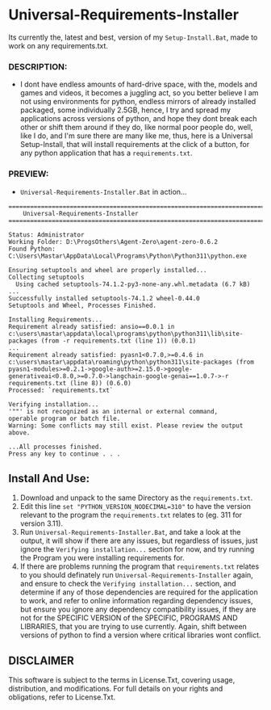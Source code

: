 # Universal-Requirements-Installer
Its currently the, latest and best, version of my `Setup-Install.Bat`, made to work on any requirements.txt.

### DESCRIPTION:
- I dont have endless amounts of hard-drive space, with the, models and games and videos, it becomes a juggling act, so you better believe I am not using environments for python, endless mirrors of already installed packaged, some individually 2.5GB, hence, I try and spread my applications across versions of python, and hope they dont break each other or shift them around if they do, like normal poor people do, well, like I do, and I'm sure there are many like me, thus, here is a Universal Setup-Install, that will install requirements at the click of a button, for any python application that has a `requirements.txt`. 

### PREVIEW:
- `Universal-Requirements-Installer.Bat` in action...
```
========================================================================================================================
    Universal-Requirements-Installer
========================================================================================================================

Status: Administrator
Working Folder: D:\ProgsOthers\Agent-Zero\agent-zero-0.6.2
Found Python: C:\Users\Mastar\AppData\Local\Programs\Python\Python311\python.exe

Ensuring setuptools and wheel are properly installed...
Collecting setuptools
  Using cached setuptools-74.1.2-py3-none-any.whl.metadata (6.7 kB)
...
Successfully installed setuptools-74.1.2 wheel-0.44.0
Setuptools and Wheel, Processes Finished.

Installing Requirements...
Requirement already satisfied: ansio==0.0.1 in c:\users\mastar\appdata\local\programs\python\python311\lib\site-packages (from -r requirements.txt (line 1)) (0.0.1)
...
Requirement already satisfied: pyasn1<0.7.0,>=0.4.6 in c:\users\mastar\appdata\roaming\python\python311\site-packages (from pyasn1-modules>=0.2.1->google-auth>=2.15.0->google-generativeai<0.8.0,>=0.7.0->langchain-google-genai==1.0.7->-r requirements.txt (line 8)) (0.6.0)
Processed: `requirements.txt`

Verifying installation...
'""' is not recognized as an internal or external command,
operable program or batch file.
Warning: Some conflicts may still exist. Please review the output above.

...All processes finished.
Press any key to continue . . .

```

## Install And Use:
1. Download and unpack to the same Directory as the `requirements.txt`.
2. Edit this line `set "PYTHON_VERSION_NODECIMAL=310"` to have the version relevant to the program the `requirements.txt` relates to (eg. 311 for version 3.11).
3. Run `Universal-Requirements-Installer.Bat`, and take a look at the output, it will show if there are any issues, but regardless of issues, just ignore the `Verifying installation...` section for now, and try running the Program you were installing requirements for.
4. If there are problems running the program that  `requirements.txt` relates to you should definately run `Universal-Requirements-Installer` again, and ensure to check the `Verifying installation...` section, and determine if any of those dependencies are required for the application to work, and refer to online information regarding dependency issues, but ensure you ignore any dependency compatibility issues, if they are not for the SPECIFIC VERSION of the SPECIFIC, PROGRAMS AND LIBRARIES, that you are trying to use currently. Again, shift between versions of python to find a version where critical libraries wont conflict.

## DISCLAIMER
This software is subject to the terms in License.Txt, covering usage, distribution, and modifications. For full details on your rights and obligations, refer to License.Txt.
